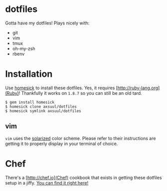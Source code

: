 # dotfiles 
Gotta have my dotfiles! Plays nicely with: 

- git
- vim
- tmux
- oh-my-zsh
- rbenv

# Installation
Use [homesick](https://github.com/technicalpickles/homesick) to install these dotfiles. Yes, it requires [http://ruby-lang.org](Ruby)! Thankfully it works on `1.8.7` so you can still be an old tard.

    $ gem install homesick
    $ homesick clone axsuul/dotfiles
    $ homesick symlink axsuul/dotfiles

## vim
`vim` uses the [solarized](https://github.com/altercation/solarized) color scheme. Please refer to their instructions are getting it to properly display in your terminal of choice.

# Chef
There's a [http://chef.io](Chef) cookbook that exists in getting these dotfiles setup in a jiffy. [You can find it right here!](https://github.com/axsuul/cookbook-dotfiles)
